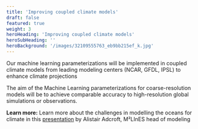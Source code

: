 ```yaml
---
title: 'Improving coupled climate models'
draft: false
featured: true
weight: 3
heroHeading: 'Improving coupled climate models'
heroSubHeading: ''
heroBackground: '/images/32109555763_eb9bb215ef_k.jpg'
---
```



Our machine learning parameterizations will be implemented in coupled climate models from leading modeling centers (NCAR, GFDL, IPSL) to enhance climate projections

The aim of the Machine Learning parameterizations for coarse-resolution models will be to achieve comparable accuracy to high-resolution global simulations or observations. 


**Learn more:**
Learn more about the challenges in modelling the oceans for climate in this [presentation](https://www.pathlms.com/siam/courses/10878/sections/14374/video_presentations/127453) by Alistair Adcroft, M²LInES head of modeling 
